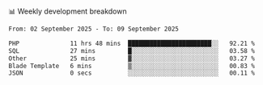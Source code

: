 📊 Weekly development breakdown
<!--START_SECTION:waka-->

```txt
From: 02 September 2025 - To: 09 September 2025

PHP              11 hrs 48 mins  ███████████████████████░░   92.21 %
SQL              27 mins         █░░░░░░░░░░░░░░░░░░░░░░░░   03.58 %
Other            25 mins         ▓░░░░░░░░░░░░░░░░░░░░░░░░   03.27 %
Blade Template   6 mins          ▒░░░░░░░░░░░░░░░░░░░░░░░░   00.83 %
JSON             0 secs          ░░░░░░░░░░░░░░░░░░░░░░░░░   00.11 %
```

<!--END_SECTION:waka-->
